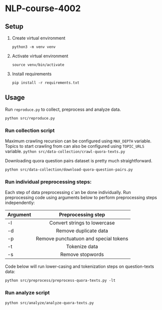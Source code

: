 # NLP-course-4002

## Setup
1. Create virtual environment

   `python3 -m venv venv`

2. Activate virtual environment

   `source venv/bin/activate`

3. Install requirements

   `pip install -r requirements.txt`

## Usage
Run `reproduce.py` to collect, preprocess and analyze data.

`python src/reproduce.py`

### Run collection script
Maximum crawling recursion can be configured using `MAX_DEPTH` variable.
Topics to start crawling from can also be configured using `TOPIC_URLS` variable.
`python src/data-collection/crawl-quora-texts.py`

Downloading quora question pairs dataset is pretty much straightforward.

`python src/data-collection/download-quora-question-pairs.py`


### Run individual preprocessing steps:
Each step of data preprocessing c`an be done individually.
Run preprocessing code using arguments below to perform preprocessing steps independently:

| Argument |          Preprocessing step           |
|----------|:-------------------------------------:|
| -l       |     Convert strings to lowercase      |
| -d       |         Remove duplicate data         |
| -p       | Remove punctuatuon and special tokens |
| -t       |             Tokenize data             |  
| -s       |           Remove stopwords            |

Code below will run lower-casing and tokenization steps on question-texts data:

`python src/preprocess/preprocess-quora-texts.py -lt
`

### Run analyze script
`python src/analyze/analyze-quora-texts.py`